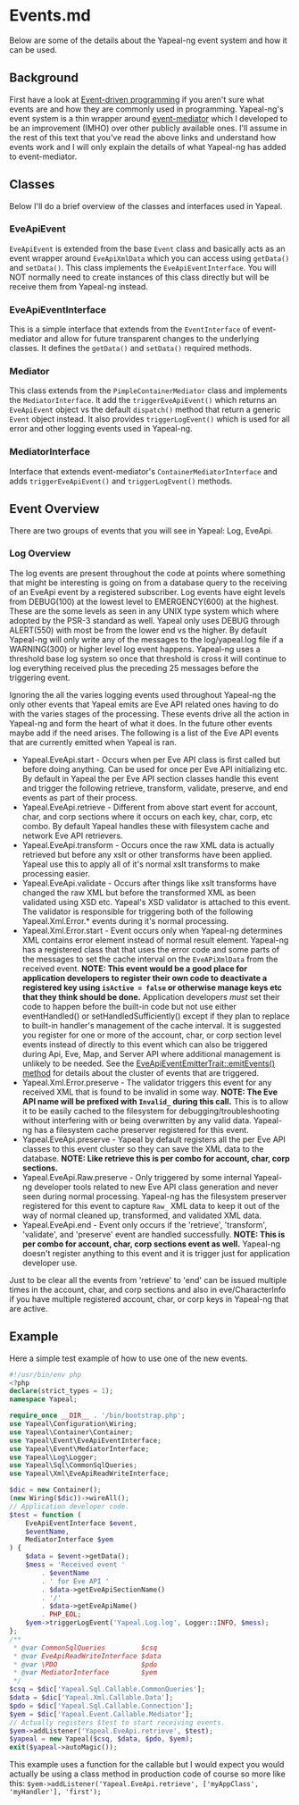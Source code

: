 Events.md
=========

Below are some of the details about the Yapeal-ng event system and how it can be used.

## Background

First have a look at
[Event-driven programming](http://en.wikipedia.org/wiki/Event-driven_programming)
if you aren't sure what events are and how they are commonly used in programming. Yapeal-ng's event system is a thin
wrapper around
[event-mediator](https://github.com/Dragonrun1/event-mediator)
which I developed to be an improvement (IMHO) over other publicly available ones.
I'll assume in the rest of this text that you've read the above links and understand how
events work and I will only explain the details of what Yapeal-ng has added to event-mediator.

## Classes

Below I'll do a brief overview of the classes and interfaces used in Yapeal.

### EveApiEvent

`EveApiEvent` is extended from the base `Event` class and basically acts as an event wrapper around `EveApiXmlData`
which you can access using `getData()` and `setData()`. This class implements the `EveApiEventInterface`. You will NOT
normally need to create instances of this class directly but will be receive them from Yapeal-ng instead.

### EveApiEventInterface

This is a simple interface that extends from the `EventInterface` of event-mediator and allow for future transparent
changes to the underlying classes. It defines the `getData()` and `setData()` required methods.

### Mediator

This class extends from the `PimpleContainerMediator` class and implements the `MediatorInterface`. It add the
`triggerEveApiEvent()` which returns an `EveApiEvent` object vs the default `dispatch()` method that return a
generic `Event` object instead. It also provides `triggerLogEvent()` which is used for all error and other logging
events used in Yapeal-ng.

### MediatorInterface

Interface that extends event-mediator's `ContainerMediatorInterface` and adds
`triggerEveApiEvent()` and `triggerLogEvent()` methods.

## Event Overview

There are two groups of events that you will see in Yapeal: Log, EveApi.

### Log Overview

The log events are present throughout the code at points where something that might be interesting is going on from a
database query to the receiving of an EveApi event by a registered subscriber. Log events have eight levels from
DEBUG(100) at the lowest level to EMERGENCY(600) at the highest. These are the some levels as seen in any UNIX type
system which where adopted by the PSR-3 standard as well. Yapeal only uses DEBUG through ALERT(550) with most be from
the lower end vs the higher. By default Yapeal-ng will only write any of the messages to the log/yapeal.log file if a
WARNING(300) or higher level log event happens. Yapeal-ng uses a threshold base log system so once that threshold is
cross it will continue to log everything received plus the preceding 25 messages before the triggering event.

Ignoring the all the varies logging events used throughout Yapeal-ng the only other events that Yapeal emits are Eve API
related ones having to do with the varies stages of the processing. These events drive all the action in Yapeal-ng and
form the heart of what it does. In the future other events maybe add if the need arises. The following is a list of the
Eve API events that are currently emitted when Yapeal is ran.

- Yapeal.EveApi.start - Occurs when per Eve API class is first called but before doing anything. Can be used for once
    per Eve API initializing etc. By default in Yapeal the per Eve API section classes handle this event and trigger the
    following retrieve, transform, validate, preserve, and end events as part of their process.
- Yapeal.EveApi.retrieve - Different from above start event for account, char, and corp sections where it occurs on each
    key, char, corp, etc combo. By default Yapeal handles these with filesystem cache and network Eve API retrievers.
- Yapeal.EveApi.transform - Occurs once the raw XML data is actually retrieved but before any xslt or other transforms
    have been applied. Yapeal use this to apply all of it's normal xslt transforms to make processing easier.
- Yapeal.EveApi.validate - Occurs after things like xslt transforms have changed the raw XML but before the transformed
    XML as been validated using XSD etc. Yapeal's XSD validator is attached to this event. The validator is responsible
    for triggering both of the following Yapeal.Xml.Error.* events during it's normal processing.
- Yapeal.Xml.Error.start - Event occurs only when Yapeal-ng determines XML contains error element instead of normal
    result element.  Yapeal-ng has a registered class that that uses the error code and some parts of the messages to
    set the cache interval on the `EveAPiXmlData` from the received event. __NOTE: This event would be a good place for
    application developers to register their own code to deactivate a registered key using `isActive = false` or
    otherwise manage keys etc that they think should be done.__ Application developers _must_ set their code to happen
    before the built-in code but not use either eventHandled() or setHandledSufficiently() except if they plan to
    replace to built-in handler's management of the cache interval. It is suggested you register for one or more of the
    account, char, or corp section level events instead of directly to this event which can also be triggered during
    Api, Eve, Map, and Server API where additional management is unlikely to be needed. See the
    [EveApiEventEmitterTrait::emitEvents() method](../../../lib/Event/EveApiEventEmitterTrait.php) for details about the
    cluster of events that are triggered.
- Yapeal.Xml.Error.preserve - The validator triggers this event for any received XML that is found to be invalid in some
    way. __NOTE: The Eve API name will be prefixed with `Invalid_` during this call.__ This is to allow it to be easily
    cached to the filesystem for debugging/troubleshooting without interfering with or being overwritten by any valid
    data. Yapeal-ng has a filesystem cache preserver registered for this event.
- Yapeal.EveApi.preserve - Yapeal by default registers all the per Eve API classes to this event cluster so they can
    save the XML data to the database. __NOTE: Like retrieve this is per combo for account, char, corp sections.__
- Yapeal.EveApi.Raw.preserve - Only triggered by some internal Yapeal-ng developer tools related to new Eve API class
    generation and never seen during normal processing. Yapeal-ng has the filesystem preserver registered for this event
    to capture `Raw_` XML data to keep it out of the way of normal cleaned up, transformed, and validated XML data.
- Yapeal.EveApi.end - Event only occurs if the 'retrieve', 'transform', 'validate', and 'preserve' event are handled
    successfully. __NOTE: This is per combo for account, char, corp sections event as well.__ Yapeal-ng doesn't register
    anything to this event and it is trigger just for application developer use.

Just to be clear all the events from 'retrieve' to 'end' can be issued multiple times in the account, char, and corp
sections and also in eve/CharacterInfo if you have multiple registered account, char, or corp keys in Yapeal-ng that are
active.

## Example

Here a simple test example of how to use one of the new events.

```php
#!/usr/bin/env php
<?php
declare(strict_types = 1);
namespace Yapeal;

require_once __DIR__ . '/bin/bootstrap.php';
use Yapeal\Configuration\Wiring;
use Yapeal\Container\Container;
use Yapeal\Event\EveApiEventInterface;
use Yapeal\Event\MediatorInterface;
use Yapeal\Log\Logger;
use Yapeal\Sql\CommonSqlQueries;
use Yapeal\Xml\EveApiReadWriteInterface;

$dic = new Container();
(new Wiring($dic))->wireAll();
// Application developer code.
$test = function (
    EveApiEventInterface $event,
    $eventName,
    MediatorInterface $yem
) {
    $data = $event->getData();
    $mess = 'Received event '
        . $eventName
        . ' for Eve API '
        . $data->getEveApiSectionName()
        . '/'
        . $data->getEveApiName()
        . PHP_EOL;
    $yem->triggerLogEvent('Yapeal.Log.log', Logger::INFO, $mess);
};
/**
 * @var CommonSqlQueries         $csq
 * @var EveApiReadWriteInterface $data
 * @var \PDO                     $pdo
 * @var MediatorInterface        $yem
 */
$csq = $dic['Yapeal.Sql.Callable.CommonQueries'];
$data = $dic['Yapeal.Xml.Callable.Data'];
$pdo = $dic['Yapeal.Sql.Callable.Connection'];
$yem = $dic['Yapeal.Event.Callable.Mediator'];
// Actually registers $test to start receiving events.
$yem->addListener('Yapeal.EveApi.retrieve', $test);
$yapeal = new Yapeal($csq, $data, $pdo, $yem);
exit($yapeal->autoMagic());
```

This example uses a function for the callable but I would expect you would
actually be using a class method in production code of course so more like
this:
`$yem->addListener('Yapeal.EveApi.retrieve', ['myAppClass', 'myHandler'], 'first');`
